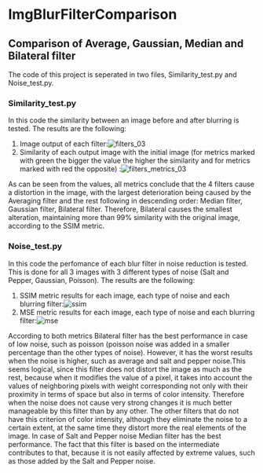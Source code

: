 # ImgBlurFilterComparison
## Comparison of Average, Gaussian, Median and Bilateral filter
The code of this project is seperated in two files, Similarity_test.py and Noise_test.py.
### Similarity_test.py
In this code the similarity between an image before and after blurring is tested. The results are the following:
1. Image output of each filter:![filters_03](https://user-images.githubusercontent.com/89779679/132008071-cacfd612-4545-47dc-9260-6f106d7cac6c.jpg)
2. Similarity of each output image with the initial image (for metrics marked with green the bigger the value the higher the similarity and for metrics marked with red the opposite) :![filters_metrics_03](https://user-images.githubusercontent.com/89779679/132008281-9ae79298-6409-43ed-8ee7-a2b9f873d772.jpg)

As can be seen from the values, all metrics conclude that the 4 filters cause a distortion in the image, with the largest deterioration being caused by the Averaging filter and the rest following in descending order: Median filter, Gaussian filter, Bilateral filter. Therefore, Bilateral causes the smallest alteration, maintaining more than 99% similarity with the original image, according to the SSIM metric.
### Noise_test.py
In this code the perfomance of each blur filter in noise reduction is tested. This is done for all 3 images with 3 different types of noise (Salt and Pepper, Gaussian, Poisson). The results are the following:
1. SSIM metric results for each image, each type of noise and each blurring filter:![ssim](https://user-images.githubusercontent.com/89779679/132010723-2d4203cb-d15d-401a-a0c5-4082ccf9e6ad.jpg)
2. MSE metric results for each image, each type of noise and each blurring filter:![mse](https://user-images.githubusercontent.com/89779679/132010898-eb145b17-b69b-462f-bca5-3a7d327c6c77.jpg)

According to both metrics Bilateral filter has the best performance in case of low noise, such as poisson (poisson noise was added in a smaller percentage than the other types of noise). However, it has the worst results when the noise is higher, such as average and salt and pepper noise.This seems logical, since this filter does not distort the image as much as the rest, because when it modifies the value of a pixel, it takes into account the values of neighboring pixels with weight corresponding not only with their proximity in terms of space but also in terms of color intensity. Therefore when the noise does not cause very strong changes it is much better manageable by this filter than by any other. The other filters that do not have this criterion of color intensity, although they eliminate the noise to a certain extent, at the same time they distort more the real elements of the image. 
In case of Salt and Pepper noise Median filter has the best performance. The fact that this filter is based on the intermediate contributes to that, because it is not easily affected by extreme values, such as those added by the Salt and Pepper noise.
